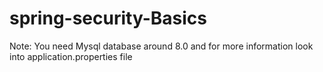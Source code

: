 # spring-security-Basics

Note: You need Mysql database around 8.0 and for more information look into application.properties file
